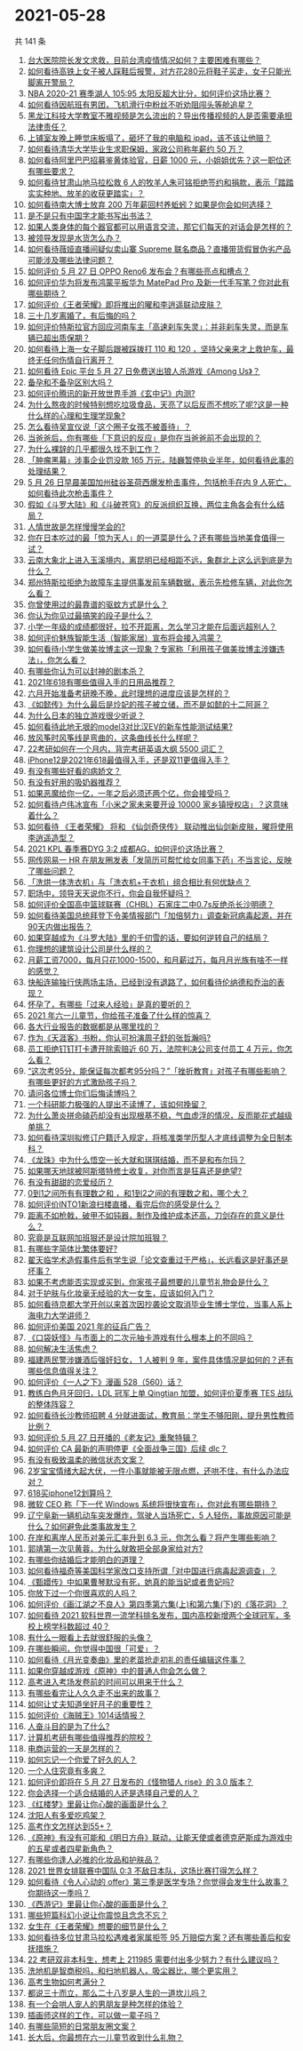 # 2021-05-28

共 141 条

<!-- BEGIN -->
<!-- 最后更新时间 Fri May 28 2021 15:46:35 GMT+0800 (China Standard Time) -->

1. [台大医院院长发文求救，目前台湾疫情情况如何？主要困难有哪些？](https://www.zhihu.com/question/461718906)
2. [如何看待高铁上女子被人踩鞋后报警，对方花280元将鞋子买走，女子只能光脚离开警局？](https://www.zhihu.com/question/461397187)
3. [NBA 2020-21 赛季湖人 105:95
   太阳反超大比分，如何评价这场比赛？](https://www.zhihu.com/question/461806446)
4. [如何看待因航班有男团，飞机滑行中粉丝不听劝阻闯头等舱追星？](https://www.zhihu.com/question/461634572)
5. [黑龙江科技大学教室不雅视频是怎么流出的？导出传播视频的人是否需要承担法律责任？](https://www.zhihu.com/question/461646094)
6. [上铺室友晚上睡觉床板塌了，砸坏了我的电脑和
   ipad，该不该让他赔？](https://www.zhihu.com/question/460572374)
7. [如何看待清华大学毕业生求职保姆，家政公司称年薪约 50 万？](https://www.zhihu.com/question/461763906)
8. [如何看待阿里巴巴招募鉴黄体验官，日薪 1000
   元，小姐姐优先？这一职位还有哪些要求？](https://www.zhihu.com/question/461654968)
9. [如何看待甘肃山地马拉松救 6
   人的牧羊人朱可铭拒绝签约和捐款，表示「踏踏实实种地、放羊的收获更踏实」？](https://www.zhihu.com/question/461751615)
10. [如何看待南大博士放弃 200
    万年薪回村养蚯蚓？如果是你会如何选择？](https://www.zhihu.com/question/461644691)
11. [是不是只有中国字才能书写出书法？](https://www.zhihu.com/question/453735972)
12. [如果人类身体的每个器官都可以用语言交流，那它们每天的对话会是怎样的？](https://www.zhihu.com/question/454951661)
13. [被领导发现是水货怎么办？](https://www.zhihu.com/question/449779149)
14. [如何看待薇娅直播间疑似卖山寨 Supreme
    联名商品？直播带货假冒伪劣产品可能涉及哪些法律问题？](https://www.zhihu.com/question/460636279)
15. [如何评价 5 月 27 日 OPPO Reno6
    发布会？有哪些亮点和槽点？](https://www.zhihu.com/question/461693220)
16. [如何评价华为将发布鸿蒙平板华为 MatePad Pro
    及新一代手写笔？你对此有哪些期待？](https://www.zhihu.com/question/461797393)
17. [如何评价《王者荣耀》即将推出的曜和李逍遥联动皮肤？](https://www.zhihu.com/question/461476361)
18. [三十几岁离婚了，有后悔的吗？](https://www.zhihu.com/question/440802888)
19. [如何评价特斯拉官方回应河南车主「高速刹车失灵」：并非刹车失灵，而是车辆已超出质保期？](https://www.zhihu.com/question/461826911)
20. [如何看待上海一女子脚后跟被踩拨打 110 和 120
    ，坚持父亲来才上救护车，最终无任何伤情自行离开？](https://www.zhihu.com/question/461492198)
21. [如何看待 Epic 平台 5 月 27 日免费送出狼人杀游戏《Among
    Us》？](https://www.zhihu.com/question/461764476)
22. [备孕和不备孕区别大吗？](https://www.zhihu.com/question/438113905)
23. [如何评价腾讯的新开放世界手游《玄中记》内测?](https://www.zhihu.com/question/460514093)
24. [为什么熬夜的时候特别想吃垃圾食品，天亮了以后反而不想吃了呢?这是一种什么样的心理和生理学现象?](https://www.zhihu.com/question/461602496)
25. [怎么看待吴宣仪说「这个圈子女孩不被善待」？](https://www.zhihu.com/question/461702905)
26. [当爸爸后，你有哪些「下意识的反应」是你在当爸爸前不会出现的？](https://www.zhihu.com/question/461454675)
27. [为什么裸辞的几乎都很久找不到工作？](https://www.zhihu.com/question/430872977)
28. [「肿瘤黑幕」涉事企业罚没款 165
    万元，陆巍暂停执业半年，如何看待此事的处理结果？](https://www.zhihu.com/question/461839809)
29. [5 月 26 日早晨美国加州硅谷圣荷西爆发枪击事件，包括枪手在内 9
    人死亡，如何看待此次枪击事件？](https://www.zhihu.com/question/461609804)
30. [假如《斗罗大陆》和《斗破苍穹》的反派组织互换，两位主角各会有什么结局？](https://www.zhihu.com/question/461370760)
31. [人情世故是怎样慢慢学会的?](https://www.zhihu.com/question/433658322)
32. [你在日本吃过的最「惊为天人」的一道菜是什么？还有哪些当地美食值得一试？](https://www.zhihu.com/question/460653995)
33. [云南大象北上进入玉溪境内，离昆明已经相距不远，象群北上这么远到底是为什么？](https://www.zhihu.com/question/461780294)
34. [郑州特斯拉拒绝为故障车主提供事发前车辆数据，表示先检修车辆，对此你怎么看？](https://www.zhihu.com/question/461683066)
35. [你曾使用过的最靠谱的驱蚊方式是什么？](https://www.zhihu.com/question/21439242)
36. [你认为你见过最搞笑的段子是什么？](https://www.zhihu.com/question/461098114)
37. [小学一年级的成绩都很好，拉不开距离，怎么学习才能在后面远超别人？](https://www.zhihu.com/question/439054680)
38. [如何评价魅族智能生活（智能家居）宣布将会接入鸿蒙？](https://www.zhihu.com/question/461833609)
39. [如何看待小学生做美妆博主这一现象？专家称「利用孩子做美妆博主涉嫌违法」，你怎么看？](https://www.zhihu.com/question/461451392)
40. [有哪些你认为可以封神的剧本杀？](https://www.zhihu.com/question/448538675)
41. [2021年618有哪些值得入手的日用品推荐？](https://www.zhihu.com/question/460708555)
42. [六月开始准备考研晚不晚，此时理想的进度应该是怎样的？](https://www.zhihu.com/question/397607227)
43. [《如懿传》为什么最后是炩妃的孩子被立储，而不是如懿的十二阿哥？](https://www.zhihu.com/question/400574419)
44. [为什么日本的独立游戏很少听说？](https://www.zhihu.com/question/461643976)
45. [如何看待此地无垠的model3对比汉EV的新车性能测试结果?](https://www.zhihu.com/question/461659083)
46. [放风筝时风筝线是弯曲的，这条曲线长什么样呢？](https://www.zhihu.com/question/392563433)
47. [22考研如何在一个月内，背完考研英语大纲 5500 词汇？](https://www.zhihu.com/question/461664083)
48. [iPhone12是2021年618最值得入手，还是双11更值得入手？](https://www.zhihu.com/question/457788834)
49. [有没有哪些好看的病娇文？](https://www.zhihu.com/question/459716660)
50. [有没有好用的吸奶器推荐？](https://www.zhihu.com/question/348359318)
51. [如果恶魔给你一亿，一年之后必须还两个亿，你会接受吗？](https://www.zhihu.com/question/392418796)
52. [如何看待卢伟冰宣布「小米之家未来要开设 10000
    家乡镇授权店」？这意味着什么？](https://www.zhihu.com/question/461505882)
53. [如何看待 《王者荣耀》 将和 《仙剑奇侠传》
    联动推出仙剑新皮肤，曜将使用李逍遥造型？](https://www.zhihu.com/question/461661983)
54. [2021 KPL 春季赛DYG 3:2
    成都AG，如何评价这场比赛？](https://www.zhihu.com/question/461698449)
55. [网传网易一 HR
    在朋友圈发表「发简历可帮忙给女同事下药」不当言论，反映了哪些问题？](https://www.zhihu.com/question/461710464)
56. [「洗烘一体洗衣机」与「洗衣机+干衣机」组合相比有何优缺点？](https://www.zhihu.com/question/22223247)
57. [职场中，领导天天说你不行，你会自我怀疑吗？](https://www.zhihu.com/question/460095336)
58. [如何评价全国高中篮球联赛（CHBL）石家庄二中0.7s反绝杀长沙明德？](https://www.zhihu.com/question/460456997)
59. [如何看待美国总统拜登下令美情报部门「加倍努力」调查新冠病毒起源，并在90天内做出报告？](https://www.zhihu.com/question/461618517)
60. [如果穿越成为《斗罗大陆》里的千仞雪的话，要如何逆转自己的结局？](https://www.zhihu.com/question/460624635)
61. [你理想的建筑设计公司是什么样的？](https://www.zhihu.com/question/456369842)
62. [月薪工资7000，每月只花1000-1500，和月薪过万，每月月光族有啥不一样的感觉？](https://www.zhihu.com/question/392697045)
63. [快船连输独行侠两场主场，已经到没有退路了，如何看待伦纳德和乔治的表现？](https://www.zhihu.com/question/461613749)
64. [怀孕了，有哪些「过来人经验」是真的要听的？](https://www.zhihu.com/question/403070174)
65. [2021 年六一儿童节，你给孩子准备了什么样的惊喜？](https://www.zhihu.com/question/460120556)
66. [各大行业报告的数据都是从哪里找的？](https://www.zhihu.com/question/67387122)
67. [作为《天涯客》书粉，你认可扮演周子舒的张哲瀚吗?](https://www.zhihu.com/question/461068478)
68. [员工拒绝钉钉打卡遭开除索赔近 60 万，法院判决公司支付员工 4
    万元，你怎么看？](https://www.zhihu.com/question/461485904)
69. [“这次考95分，能保证每次都考95分吗？”「挫折教育」对孩子有哪些影响？有哪些更好的方式激励孩子吗？](https://www.zhihu.com/question/461181834)
70. [请问各位博士你们后悔读博吗？](https://www.zhihu.com/question/351974388)
71. [一个科研能力极强的人提出不读博了，该如何挽留？](https://www.zhihu.com/question/461395135)
72. [为什么萧炎拼命磕药却没有出现根基不稳，气血虚浮的情况，反而能花式越级单挑？](https://www.zhihu.com/question/461264979)
73. [如何看待深圳拟修订户籍迁入规定，将核准类学历型人才底线调整为全日制本科？](https://www.zhihu.com/question/461483001)
74. [《龙珠》中为什么悟空一长大就和琪琪结婚，而不是和布尔玛？](https://www.zhihu.com/question/295712652)
75. [如果哪天地球被阿斯塔特修士收复，对你而言是狂喜还是绝望?](https://www.zhihu.com/question/460708389)
76. [有没有甜甜的恋爱经历？](https://www.zhihu.com/question/62837215)
77. [0到1之间所有有理数之和 ，和1到2之间的有理数之和，哪个大？](https://www.zhihu.com/question/454607643)
78. [如何评价INTO1新浪扫楼直播，看完后你的感受是什么？](https://www.zhihu.com/question/461665938)
79. [距离不如枪戟，破甲不如钝器，制作及维护成本还高，刀剑存在的意义是什么？](https://www.zhihu.com/question/458992980)
80. [究竟是互联网加班狠还是设计院加班狠？](https://www.zhihu.com/question/461283075)
81. [有哪些字简体比繁体要好?](https://www.zhihu.com/question/459988186)
82. [翟天临学术造假事件后有学生说「论文查重过于严格」，长远看这是好事还是坏事？](https://www.zhihu.com/question/461305806)
83. [如果不考虑能否实现或买到，你家孩子最想要的儿童节礼物会是什么？](https://www.zhihu.com/question/461342028)
84. [对于护肤与化妆毫无经验的大一女生，应该如何入门？](https://www.zhihu.com/question/34523794)
85. [如何看待京都大学开创以来首次因抄袭论文取消毕业生博士学位，当事人系上海电力大学讲师？](https://www.zhihu.com/question/461424721)
86. [如何评价美国 2021 年的征兵广告？](https://www.zhihu.com/question/461629217)
87. [《口袋妖怪》与市面上的二次元抽卡游戏有什么根本上的不同吗？](https://www.zhihu.com/question/420214091)
88. [如何解决生活焦虑？](https://www.zhihu.com/question/453818627)
89. [福建两民警涉嫌酒后强奸妇女， 1 人被判 9
    年，案件具体情况是如何的？还有哪些信息值得关注？](https://www.zhihu.com/question/461643644)
90. [如何评价《一人之下》漫画 528（560）话？](https://www.zhihu.com/question/461736510)
91. [教练白色月牙回归，LDL 冠军上单 Qingtian 加盟，如何评价夏季赛 TES
    战队的整体阵容？](https://www.zhihu.com/question/461563164)
92. [如何看待长沙教师招聘 4
    分就进面试，教育局：学生不够阳刚，提升男性教师比例？](https://www.zhihu.com/question/461547536)
93. [如何评价 5 月 27 日开播的《老友记》重聚特辑？](https://www.zhihu.com/question/461638513)
94. [如何评价 CA 最新的声明停更《全面战争三国》后续 dlc？](https://www.zhihu.com/question/461765337)
95. [有没有极致温柔的微信状态文案？](https://www.zhihu.com/question/449122893)
96. [2岁宝宝情绪大起大伏，一件小事就能被无限点燃，还哄不住，有什么办法应对？](https://www.zhihu.com/question/458309260)
97. [618买iphone12划算吗？](https://www.zhihu.com/question/458591246)
98. [微软 CEO 称「下一代 Windows
    系统将很快宣布」，你对此有哪些期待？](https://www.zhihu.com/question/461439249)
99. [辽宁阜新一辆机动车突发爆炸，驾驶人当场死亡，5
    人轻伤，事故原因可能是什么？如何避免此类事故发生？](https://www.zhihu.com/question/461279720)
100. [在岸和离岸人民币对美元汇率升到 6.3
     元，你怎么看？将产生哪些影响？](https://www.zhihu.com/question/461501137)
101. [郭靖第一次见黄蓉，为什么就敢把全部身家给对方?](https://www.zhihu.com/question/423933346)
102. [有哪些你结婚后才能明白的道理？](https://www.zhihu.com/question/454665844)
103. [如何看待福奇等美国科学家改口支持所谓「对中国进行病毒起源调查」？](https://www.zhihu.com/question/461340656)
104. [《甄嬛传》中如果曹琴默没有死，她真的能当妃或者贵妃吗?](https://www.zhihu.com/question/460988846)
105. [你放下过一个你很喜欢的人吗？](https://www.zhihu.com/question/459610318)
106. [如何评价《画江湖之不良人》第四季第六集(上)和第六集(下)的《落花洞》？](https://www.zhihu.com/question/460592898)
107. [如何看待 2021 软科世界一流学科排名发布，国内高校新增两个全球冠军，多校上榜学科数超过
     40？](https://www.zhihu.com/question/461491304)
108. [有什么一眼看上去就很舒服的头像？](https://www.zhihu.com/question/377658010)
109. [在哪些瞬间，你觉得中国很「可爱」？](https://www.zhihu.com/question/455857255)
110. [如何看待《月光变奏曲》里的老苗抢走初礼的责任编辑这件事？](https://www.zhihu.com/question/461471435)
111. [如果你穿越成游戏《原神》中的普通人你会怎么做？](https://www.zhihu.com/question/461164848)
112. [高考进入考场发卷前的时间可以用来干什么？](https://www.zhihu.com/question/457299599)
113. [有哪些看完让人久久走不出来的故事？](https://www.zhihu.com/question/432644392)
114. [如何让丈夫知道坐好月子的重要性？](https://www.zhihu.com/question/457993190)
115. [如何评价《海贼王》1014话情报？](https://www.zhihu.com/question/461380580)
116. [人奋斗目的是为了什么?](https://www.zhihu.com/question/459060034)
117. [计算机考研有哪些值得推荐的院校？](https://www.zhihu.com/question/41164706)
118. [电商运营的一天是怎样的？](https://www.zhihu.com/question/26504506)
119. [如何忘记一个你爱了好久的人？](https://www.zhihu.com/question/455348581)
120. [一个人住究竟有多爽？](https://www.zhihu.com/question/459287794)
121. [如何评价即将在 5 月 27 日发布的《怪物猎人 rise》的 3.0
     版本？](https://www.zhihu.com/question/461583640)
122. [你会选择一个适合结婚的人还是选择自己爱的人？](https://www.zhihu.com/question/458714510)
123. [《红楼梦》里最让你心酸的画面是什么？](https://www.zhihu.com/question/458515278)
124. [沈阳人有多爱吃鸡架？](https://www.zhihu.com/question/57705226)
125. [高考作文怎样达到55+？](https://www.zhihu.com/question/312917647)
126. [《原神》有没有可能和《明日方舟》联动，让能天使或者德克萨斯成为游戏中的五星或者四星新角色？](https://www.zhihu.com/question/461119055)
127. [有哪些你逢人必推的化妆品和护肤品？](https://www.zhihu.com/question/456607214)
128. [2021 世界女排联赛中国队 0:3
     不敌日本队，这场比赛打得怎么样？](https://www.zhihu.com/question/461567305)
129. [如何看待《令人心动的
     offer》第三季是医学专场？你觉得会发生什么故事？你期待这一季吗？](https://www.zhihu.com/question/460513460)
130. [《西游记》里最让你心酸的画面是什么？](https://www.zhihu.com/question/459544693)
131. [哪些短篇科幻小说让你震惊且念念不忘？](https://www.zhihu.com/question/41047159)
132. [女生在《王者荣耀》想要的细节是什么？](https://www.zhihu.com/question/457200823)
133. [如何看待多位甘肃马拉松遇难者家属拒签 95
     万赔偿方案？还有哪些善后和安抚措施？](https://www.zhihu.com/question/461465423)
134. [22 考研双非本科生，想考上 211985
     需要付出多少努力？有什么建议吗？](https://www.zhihu.com/question/461472395)
135. [洗地机是智商税吗，和扫地机器人，吸尘器比，哪个更实用？](https://www.zhihu.com/question/418512921)
136. [高考生物如何考满分？](https://www.zhihu.com/question/288737846)
137. [都说三十而立，那么二十八岁是人生的一道坎儿吗？](https://www.zhihu.com/question/459368115)
138. [有一个会哄人宠人的男朋友是种怎样的体验？](https://www.zhihu.com/question/35799218)
139. [插画师这样的工作，可以做一辈子吗？](https://www.zhihu.com/question/51179983)
140. [有哪些简短的日常朋友圈文案？](https://www.zhihu.com/question/458919267)
141. [长大后，你最想在六一儿童节收到什么礼物？](https://www.zhihu.com/question/460261568)

<!-- END -->
